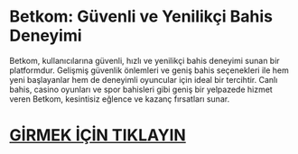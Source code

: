 # Betkom: Güvenli ve Yenilikçi Bahis Deneyimi
Betkom, kullanıcılarına güvenli, hızlı ve yenilikçi bahis deneyimi sunan bir platformdur. Gelişmiş güvenlik önlemleri ve geniş bahis seçenekleri ile hem yeni başlayanlar hem de deneyimli oyuncular için ideal bir tercihtir. Canlı bahis, casino oyunları ve spor bahisleri gibi geniş bir yelpazede hizmet veren Betkom, kesintisiz eğlence ve kazanç fırsatları sunar.

<a href="https://giris.to/betkom"> <h1> GİRMEK İÇİN TIKLAYIN <h1> </a>

